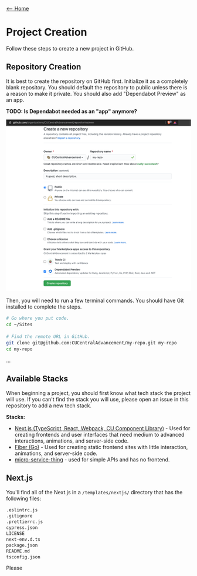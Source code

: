 [<-- Home](/readme.md)
# Project Creation

Follow these steps to create a new project in GitHub.

## Repository Creation

It is best to create the repository on GitHub first. Initialize it as a completely blank repository. You should default
the repository to public unless there is a reason to make it private. You should also add "Dependabot Preview" as an app.

**TODO: Is Dependabot needed as an "app" anymore?** 

![screenshot](../../assets/project-creation.png)

Then, you will need to run a few terminal commands. You should have Git installed to complete the steps.

```bash
# Go where you put code.
cd ~/Sites

# Find the remote URL in GitHub.
git clone git@github.com:CUCentralAdvancement/my-repo.git my-repo
cd my-repo
```

...

## Available Stacks

When beginning a project, you should first know what tech stack the project will use. If you can't 
find the stack you will use, please open an issue in this repository to add a new tech stack.

**Stacks:**
- [Next.js (TypeScript, React, Webpack, CU Component Library)](#next.js) - Used for creating frontends and 
user interfaces that need medium to advanced interactions, animations, and server-side code.
- [Fiber (Go)](#fiber) - Used for creating static frontend sites with little interaction, animations,
and server-side code.
- [micro-service-thing](#) - used for simple APIs and has no frontend.

## Next.js

You'll find all of the  Next.js in a `/templates/nextjs/` directory that has the following files:

```
.eslintrc.js
.gitignore
.prettierrc.js
cypress.json
LICENSE
next-env.d.ts
package.json
README.md
tsconfig.json
```

Please
